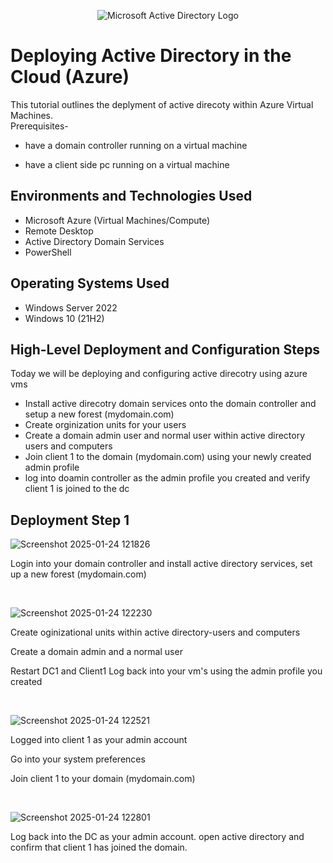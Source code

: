 <p align="center">
<img src="https://i.imgur.com/pU5A58S.png" alt="Microsoft Active Directory Logo"/>
</p>

<h1>Deploying Active Directory in the Cloud (Azure)</h1>
This tutorial outlines the deplyment of active direcoty within Azure Virtual Machines.<br />
Prerequisites-

- have a domain controller running on a virtual machine

- have a client side pc running on a virtual machine 


<h2>Environments and Technologies Used</h2>

- Microsoft Azure (Virtual Machines/Compute)
- Remote Desktop
- Active Directory Domain Services
- PowerShell

<h2>Operating Systems Used </h2>

- Windows Server 2022
- Windows 10 (21H2)
<h2>High-Level Deployment and Configuration Steps</h2>
Today we will be deploying and configuring active direcotry using azure vms

- Install active direcotry domain services onto the domain controller and setup a new forest (mydomain.com)
- Create orginization units for your users
- Create a domain admin user and normal user within active directory users and computers
- Join client 1 to the domain (mydomain.com) using your newly created admin profile
- log into doamin controller as the admin profile you created and verify client 1 is joined to the dc

<h2>Deployment Step 1</h2>

![Screenshot 2025-01-24 121826](https://github.com/user-attachments/assets/2160721c-1623-43ae-b8b8-85832276dd74)


</p>
<p>
Login into your domain controller and install active directory services, set up a new forest (mydomain.com)
</p>
<br />

<p>

  ![Screenshot 2025-01-24 122230](https://github.com/user-attachments/assets/42983e5a-c730-41f8-89bf-0e97ec576902)

</p>
<p>

  Create oginizational units within active directory-users and computers
 
  Create a domain admin and a normal user

  Restart DC1 and Client1
Log back into your vm's using the admin profile you created
</p>
<br />

<p>

  ![Screenshot 2025-01-24 122521](https://github.com/user-attachments/assets/56c8946a-6a9c-4188-94f8-bfc3337c0a74)

</p>
<p>
Logged into client 1 as your admin account

  Go into your system preferences
  
  Join client 1 to your domain (mydomain.com)
</p>
<br />

![Screenshot 2025-01-24 122801](https://github.com/user-attachments/assets/d2d1d5bb-8f00-46dd-8a69-6054b0b6bfbf)

Log back into the DC as your admin account. open active directory and confirm that client 1 has joined the domain.

